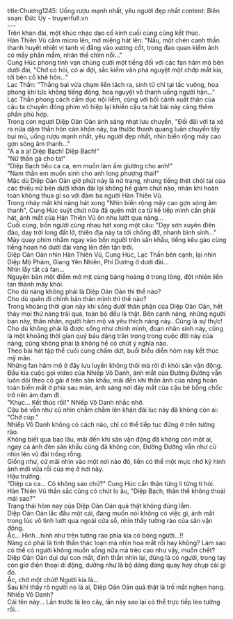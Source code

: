 title:Chương1245: Uống rượu mạnh nhất, yêu người đẹp nhất
content:
Biên soạn: Đức Uy - truyenfull.vn<br>---<br>Trên khán đài, một khúc nhạc dạo cổ kính cuối cùng cũng kết thúc.<br>Hàn Thiên Vũ cầm micro lên, mở miệng hát lên: "Nấu, một chén canh thần thanh huyết nhiệt vị tanh vị đắng vào xương cốt, trong đao quan kiếm ảnh có mấy phần mẩm, nhân thế chìm nổi..."<br>Cung Húc phong tình vạn chủng cười một tiếng đối với các fan hâm mộ bên dưới đài, "Chớ có hỏi, có ai đợi, sắc kiếm vân phá nguyệt một chớp mắt kia, tới bên cổ khẽ hôn..."<br>Lạc Thần: "Thắng bại vừa chạm liền tách ra, sinh tử chỉ tại tấc vuông, hoa phong khí tức không tiếng động, hoa nguyệt vô thanh uống người hận..."<br>Lạc Thần phong cách cấm dục nội liễm, cùng với bối cảnh xuất thân của cậu ta chuyên đóng phim võ hiệp lại khiến cậu ta hát bài này càng thêm phần phù hợp.<br>Trong con ngươi Diệp Oản Oản ánh sáng nhạt lưu chuyển, "Đối đãi với ta xé ra nửa dặm thần hôn càn khôn này, ba thước thanh quang luân chuyển tẩy bụi mù, uống rượu mạnh nhất, yêu người đẹp nhất, nhìn biển rộng mây cao gợn sóng âm thanh..."<br>"A a a a! Diệp Bạch! Diệp Bạch!"<br>"Nữ thần gả cho ta!"<br>"Diệp Bạch tiểu ca ca, em muốn làm ấm giường cho anh!"<br>"Nam thần em muốn sinh cho anh long phượng thai!"<br>Mặc dù Diệp Oản Oản giờ phút này là nữ trang, nhưng tiếng thét chói tai của các thiếu nữ bên dưới khán đài lại không hề giảm chút nào, nhân khí hoàn toàn không thua gì so với đám ba người Hàn Thiên Vũ.<br>Trong nháy mắt khi nàng hát xong "Nhìn biển rộng mây cao gợn sóng âm thanh", Cung Húc suýt chút nữa đã quên mất ca từ kế tiếp mình cần phải hát, ánh mắt của Hàn Thiên Vũ ôn nhu lướt qua nàng…<br>Cuối cùng, bốn người cùng nhau hát xong một câu: "Dạy sơn xuyên điên đảo, dạy trời long đất lở, thiên địa này ta tới chống đỡ, nhanh bình sinh..."<br>Máy quay phim nhắm ngay vào bốn người trên sân khấu, tiếng kêu gào cùng tiếng hoan hô dưới đài vang lên đến tận trời.<br>Diệp Oản Oản nhìn Hàn Thiên Vũ, Cung Húc, Lạc Thần bên cạnh, lại nhìn Diệp Mộ Phàm, Giang Yên Nhiên, Phí Dương ở dưới đài...<br>Nhìn lấy tất cả fan...<br>Nguyên bản một điểm mờ mịt cùng bàng hoàng ở trong lòng, đột nhiên liền tan thành mây khói.<br>Cho dù nàng không phải là Diệp Oản Oản thì thế nào?<br>Cho dù quên đi chính bản thân mình thì thế nào?<br>Trong khoảng thời gian này khi sống dưới thân phận của Diệp Oản Oản, hết thảy mọi thứ nàng trải qua, toàn bộ đều là thật. Bên cạnh nàng, những người bạn này, thân nhân, người hâm mộ và yêu thích nàng này…Cũng là sự thực!<br>Cho dù không phải là được sống như chính mình, đoạn nhân sinh này, cũng là một khoảng thời gian quý báu đáng trân trọng trong cuộc đời này của nàng, cũng không phải là không hề có chút ý nghĩa nào.<br>Theo bài hát tập thể cuối cùng chấm dứt, buổi biểu diễn hôm nay kết thúc mỹ mãn.<br>Những fan hâm mộ ở đây lưu luyến không thôi mà rời đi khỏi sân vận động.<br>Đầu kia cuộc gọi video của Nhiếp Vô Danh, ánh mắt của Đường Đường vẫn luôn dõi theo cô gái ở trên sân khấu, mãi đến khi thân ảnh của nàng hoàn toàn biến mất ở phía sau màn, ánh sáng nơi đáy mắt của cậu bé bỗng chốc trở nên ảm đạm đi.<br>"Khục... Kết thúc rồi!" Nhiếp Vô Danh nhắc nhở.<br>Cậu bé vẫn như cũ nhìn chằm chằm lên khán đài lúc này đã không còn ai: "Chớ cúp."<br>Nhiếp Vô Danh không có cách nào, chỉ có thể tiếp tục đứng ở trên tường rào.<br>Không biết qua bao lâu, mãi đến khi sân vận động đã không còn một ai, ngay cả ánh đèn sân khấu cũng đã không còn, Đường Đường vẫn như cũ nhìn lên vũ đài trống rỗng.<br>Giống như, cứ mãi nhìn vào một nơi nào đó, liền có thể một mực nhớ kỹ hình ảnh mới vừa rồi của mẹ ở nơi này.<br>Hậu trường.<br>"Diệp ca ca... Cô không sao chứ?" Cung Húc cẩn thận từng li từng tí hỏi.<br>Hàn Thiên Vũ thần sắc cũng có chút lo âu, "Diệp Bạch, thân thể không thoải mái sao?"<br>Trạng thái hôm nay của Diệp Oản Oản quả thật không đúng lắm.<br>Diệp Oản Oản lắc đầu một cái, đang muốn nói không có việc gì, ánh mắt trong lúc vô tình lướt qua ngoài cửa sổ, nhìn thấy tường rào của sân vận động.<br>Ặc... Hình…hình như trên tường rào phía kia có bóng người…!!<br>Nàng có phải là tinh thần thác loạn mà nhìn hoa mắt rồi hay không? Làm sao có thể có người không muốn sống nữa mà trèo cao như vậy, muốn chết?<br>Diệp Oản Oản dụi dụi con mắt, định thần nhìn lại, đúng là có người, trong tay còn giơ điện thoại di động, dường như là bộ dáng đang quay hay chụp cái gì đó.<br>Ặc, chờ một chút! Người kia là...<br>Sau khi thấy rõ người nọ là ai, Diệp Oản Oản quả thật là trố mắt nghẹn họng.<br>Nhiếp Vô Danh?<br>Cái tên này... Lần trước là leo cây, lần này sao lại có thể trực tiếp leo tường rồi...
